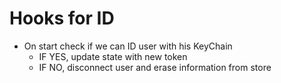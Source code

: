 # Hooks for ID

* On start check if we can ID user with his KeyChain
  * IF YES, update state with new token
  * IF NO, disconnect user and erase information from store
